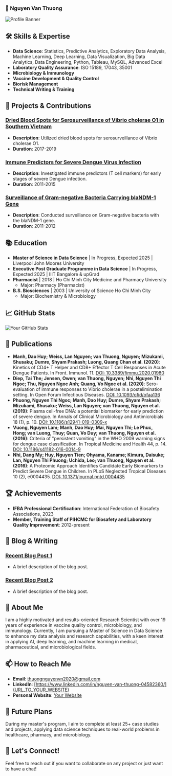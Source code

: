 ### 💼 Nguyen Van Thuong

![Profile Banner](URL_TO_YOUR_BANNER_IMAGE)

## 🛠 Skills & Expertise

- **Data Science**: Statistics, Predictive Analytics, Exploratory Data Analysis, Machine Learning, Deep Learning, Data Visualization, Big Data Analytics, Data Engineering, Python, Tableau, MySQL, Advanced Excel
- **Laboratory Quality Assurance**: ISO 15189, 17043, 35001
- **Microbiology & Immunology**
- **Vaccine Development & Quality Control**
- **Biorisk Management**
- **Technical Writing & Training**

## 🚀 Projects & Contributions

### [Dried Blood Spots for Serosurveillance of Vibrio cholerae O1 in Southern Vietnam](URL_TO_PROJECT_1)
- **Description**: Utilized dried blood spots for serosurveillance of Vibrio cholerae O1.
- **Duration**: 2017-2019

### [Immune Predictors for Severe Dengue Virus Infection](URL_TO_PROJECT_2)
- **Description**: Investigated immune predictors (T cell markers) for early stages of severe Dengue infection.
- **Duration**: 2011-2015

### [Surveillance of Gram-negative Bacteria Carrying blaNDM-1 Gene](URL_TO_PROJECT_3)
- **Description**: Conducted surveillance on Gram-negative bacteria with the blaNDM-1 gene.
- **Duration**: 2011-2012

## 📚 Education

- **Master of Science in Data Science** | In Progress, Expected 2025 | Liverpool John Moores University
- **Executive Post Graduate Programme in Data Science** | In Progress, Expected 2025 | IIIT Bangalore & upGrad
- **Pharmacist** | 2018 | Ho Chi Minh City Medicine and Pharmacy University
  - Major: Pharmacy (Pharmacist)
- **B.S. Biosciences** | 2003 | University of Science Ho Chi Minh City
  - Major: Biochemistry & Microbiology

## 📈 GitHub Stats

![Your GitHub Stats](https://github-readme-stats.vercel.app/api?username=your-github-username&show_icons=true&theme=radical)

## 📝 Publications

- **Manh, Dao Huy; Weiss, Lan Nguyen; van Thuong, Nguyen; Mizukami, Shusaku; Dumre, Shyam Prakash; Luong, Quang Chan et al. (2020)**: Kinetics of CD4+ T Helper and CD8+ Effector T Cell Responses in Acute Dengue Patients. In Front. Immunol. 11. [DOI: 10.3389/fimmu.2020.01980](https://doi.org/10.3389/fimmu.2020.01980)
- **Diep, Tai The; Jensen, Owen; van Thuong, Nguyen; Nhi, Nguyen Thi Ngoc; Thu, Nguyen Ngoc Anh; Quang, Vo Ngoc et al. (2020)**: Sero-evaluation of immune responses to Vibrio cholerae in a postelimination setting. In Open Forum Infectious Diseases. [DOI: 10.1093/ofid/ofaa136](https://doi.org/10.1093/ofid/ofaa136)
- **Phuong, Nguyen Thi Ngoc; Manh, Dao Huy; Dumre, Shyam Prakash; Mizukami, Shusaku; Weiss, Lan Nguyen; van Thuong, Nguyen et al. (2019)**: Plasma cell-free DNA: a potential biomarker for early prediction of severe dengue. In Annals of Clinical Microbiology and Antimicrobials 18 (1), p. 10. [DOI: 10.1186/s12941-019-0309-x](https://doi.org/10.1186/s12941-019-0309-x)
- **Vuong, Nguyen Lam; Manh, Dao Huy; Mai, Nguyen Thi; Le Phuc, Hong; van Luong, Thuy; Quan, Vo Duy; van Thuong, Nguyen et al. (2016)**: Criteria of "persistent vomiting" in the WHO 2009 warning signs for dengue case classification. In Tropical Medicine and Health 44, p. 14. [DOI: 10.1186/s41182-016-0014-9](https://doi.org/10.1186/s41182-016-0014-9)
- **Nhi, Dang My; Huy, Nguyen Tien; Ohyama, Kaname; Kimura, Daisuke; Lan, Nguyen Thi Phuong; Uchida, Leo; van Thuong, Nguyen et al. (2016)**: A Proteomic Approach Identifies Candidate Early Biomarkers to Predict Severe Dengue in Children. In PLoS Neglected Tropical Diseases 10 (2), e0004435. [DOI: 10.1371/journal.pntd.0004435](https://doi.org/10.1371/journal.pntd.0004435)

## 🏆 Achievements

- **IFBA Professional Certification**: International Federation of Biosafety Associations, 2023
- **Member, Training Staff of PIHCMC for Biosafety and Laboratory Quality Improvement**: 2012-present

## 📝 Blog & Writing

### [Recent Blog Post 1](URL_TO_BLOG_POST_1)
- A brief description of the blog post.

### [Recent Blog Post 2](URL_TO_BLOG_POST_2)
- A brief description of the blog post.

## 🌟 About Me

I am a highly motivated and results-oriented Research Scientist with over 19 years of experience in vaccine quality control, microbiology, and immunology. Currently, I am pursuing a Master of Science in Data Science to enhance my data analysis and research capabilities, with a keen interest in applying AI, deep learning, and machine learning in medical, pharmaceutical, and microbiological fields.

## 📫 How to Reach Me

- **Email**: thuongnguyenvn2020@gmail.com
- **LinkedIn**: [https://www.linkedin.com/in/nguyen-van-thuong-04582360/](URL_TO_YOUR_WEBSITE)
- **Personal Website**: [Your Website](URL_TO_YOUR_WEBSITE)

## 🧠 Future Plans

During my master's program, I aim to complete at least 25+ case studies and projects, applying data science techniques to real-world problems in healthcare, pharmacy, and microbiology.

## 💬 Let's Connect!

Feel free to reach out if you want to collaborate on any project or just want to have a chat!
